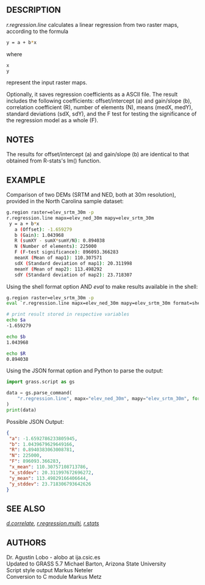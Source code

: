 ## DESCRIPTION

*r.regression.line* calculates a linear regression from two raster maps,
according to the formula

```sh
y = a + b*x
```

where

```sh
x
y
```

represent the input raster maps.

Optionally, it saves regression coefficients as a ASCII file. The result
includes the following coefficients: offset/intercept (a) and gain/slope
(b), correlation coefficient (R), number of elements (N), means (medX,
medY), standard deviations (sdX, sdY), and the F test for testing the
significance of the regression model as a whole (F).

## NOTES

The results for offset/intercept (a) and gain/slope (b) are identical to
that obtained from R-stats's lm() function.

## EXAMPLE

Comparison of two DEMs (SRTM and NED, both at 30m resolution), provided
in the North Carolina sample dataset:

```sh
g.region raster=elev_srtm_30m -p
r.regression.line mapx=elev_ned_30m mapy=elev_srtm_30m
 y = a + b*x
   a (Offset): -1.659279
   b (Gain): 1.043968
   R (sumXY - sumX*sumY/N): 0.894038
   N (Number of elements): 225000
   F (F-test significance): 896093.366283
   meanX (Mean of map1): 110.307571
   sdX (Standard deviation of map1): 20.311998
   meanY (Mean of map2): 113.498292
   sdY (Standard deviation of map2): 23.718307
```

Using the shell format option AND *eval* to make results available in the
shell:

```sh
g.region raster=elev_srtm_30m -p
eval `r.regression.line mapx=elev_ned_30m mapy=elev_srtm_30m format=shell`

# print result stored in respective variables
echo $a
-1.659279

echo $b
1.043968

echo $R
0.894038
```

Using the JSON format option and Python to parse the output:

```python
import grass.script as gs

data = gs.parse_command(
    "r.regression.line", mapx="elev_ned_30m", mapy="elev_srtm_30m", format="json"
)
print(data)
```

Possible JSON Output:

```json
{
 "a": -1.6592786233805945,
 "b": 1.0439679629649166,
 "R": 0.8940383063008781,
 "N": 225000,
 "F": 896093.366283,
 "x_mean": 110.30757108713786,
 "x_stddev": 20.311997672696272,
 "y_mean": 113.49829166406644,
 "y_stddev": 23.718306793642626
}
```

## SEE ALSO

*[d.correlate](d.correlate.md),
[r.regression.multi](r.regression.multi.md), [r.stats](r.stats.md)*

## AUTHORS

Dr. Agustin Lobo - alobo at ija.csic.es  
Updated to GRASS 5.7 Michael Barton, Arizona State University  
Script style output Markus Neteler  
Conversion to C module Markus Metz
